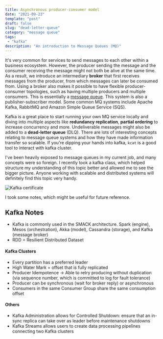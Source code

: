 ```yaml
---
title: Asynchronous producer-consumer model
date: "2021-09-23"
template: "post"
draft: false
slug: "dead-letter-queue"
category: "message queue"
tags:
 - "kafka"
description: "An introduction to Message Queues (MQ)"
---
```


It's very common for services to send messages to each other within a business ecosystem. However, the producer sending the message and the consumer receiving the message might not both be alive at the same time. As a result, we introduce an intermediary **broker** that first receives messages from the producer, from which messages can later be consumed from. Using a broker also makes it possible to have flexible producer-consumer topologies, such as having multiple producers and multiple consumers. This is essentially a [message queue](https://en.wikipedia.org/wiki/Message_queue). This system is also a publisher-subscriber model. Some common MQ systems include Apache Kafka, RabbitMQ and Amazon Simple Queue Service (SQS).

Kafka is a great place to start running your own MQ service locally and diving into multiple aspects like **redundancy replication**, **partial ordering** to increase concurrency and more. Undeliverable messages might also be added to a **dead-letter queue** (DLQ). There are lots of interesting concepts relating to message queue systems and how they have made information transfer so scalable. If you're dipping your hands into kafka, `kcat` is a good tool to interact with kafka cluster.

I've been heavily exposed to message queues in my current job, and many concepts were so foreign. I recently took a kafka class, which helped structure my understanding of this topic better and allowed me to see the bigger picture. Anyone working with scalable and distributed systems will definitely find this topic very handy.

![Kafka certificate](/media/kafka-cert.png)

I took some notes, which might be useful for future reference.

## Kafka Notes
- Kafka is commonly used in the SMACK architecture. Spark (engine), Mesos (orchestration), Akka (model), Cassandra (storage), and Kafka (message broker)
- RDD = Resilient Distributed Dataset

#### Kafka Clusters
- Every partition has a preferred leader
- High Water Mark = offset that is fully replicated
- Producer Idempotence -> Able to retry producing without duplication (via sequence number, which is committed to log for fault tolerance)
- Producer can be synchronous (wait for broker reply) or asynchronous
- Consumers in the same Consumer Group share the same consumption offset

#### Others
- Kafka Administration allows for Controlled Shutdown: ensure that an in-sync replica can take over as leader before maintenance shutdowns
- Kafka Streams allows users to create data processing pipelines connecting two Kafka clusters
